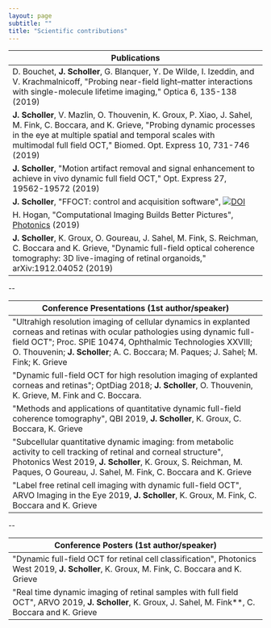 ```yaml
---
layout: page
subtitle: ""
title: "Scientific contributions"
---
```



| Publications                                                                                                                                                                                      |
|---------------------------------------------------------------------------------------------------------------------------------------------------------------------------------------------------|
| D. Bouchet, **J. Scholler**, G. Blanquer, Y. De Wilde, I. Izeddin, and V. Krachmalnicoff, "Probing near-field light–matter interactions with single-molecule lifetime imaging," Optica 6, 135-138 (2019) |
| **J. Scholler**, V. Mazlin, O. Thouvenin, K. Groux, P. Xiao, J. Sahel, M. Fink, C. Boccara, and K. Grieve, "Probing dynamic processes in the eye at multiple spatial and temporal scales with multimodal full field OCT," Biomed. Opt. Express 10, 731-746 (2019) |
| **J. Scholler**, "Motion artifact removal and signal enhancement to achieve in vivo dynamic full field OCT," Opt. Express 27, 19562-19572 (2019) |
| **J. Scholler**, "FFOCT: control and acquisition software", [![DOI](https://zenodo.org/badge/111929339.svg)](https://zenodo.org/badge/latestdoi/111929339) |
| H. Hogan, "Computational Imaging Builds Better Pictures", [Photonics](https://www.photonics.com/Articles/Computational_Imaging_Builds_Better_Pictures/a64592) (2019)|
| **J. Scholler**, K. Groux, O. Goureau, J. Sahel, M. Fink, S. Reichman, C. Boccara and K. Grieve, "Dynamic full-field optical coherence tomography: 3D live-imaging of retinal organoids," arXiv:1912.04052 (2019) |

--

| Conference Presentations (1st author/speaker)                                                                                                                                                                                                                                                           |
|------------------------------------------------------------------------------------------------------------------------------------------------------------------------------------------------------------------------------------------------------------------------------------|
| "Ultrahigh resolution imaging of cellular dynamics in explanted corneas and retinas with ocular pathologies using dynamic full-field OCT"; Proc. SPIE 10474, Ophthalmic Technologies XXVIII; O. Thouvenin; **J. Scholler**; A. C. Boccara; M. Paques; J. Sahel; M. Fink; K. Grieve |
| "Dynamic full-field OCT for high resolution imaging of explanted corneas and retinas"; OptDiag 2018; **J. Scholler**, O. Thouvenin, K. Grieve, M. Fink and C. Boccara.                                                                                                             |
| "Methods and applications of quantitative dynamic full-field coherence tomography", QBI 2019, **J. Scholler**, K. Groux, C. Boccara, K. Grieve                                                                                                                                     
| "Subcellular quantitative dynamic imaging: from metabolic activity to cell tracking of retinal and corneal structure", Photonics West 2019, **J. Scholler**, K. Groux, S. Reichman, M. Paques, O Goureau, J. Sahel, M. Fink, C. Boccara and K. Grieve |
| "Label free retinal cell imaging with dynamic full-field OCT", ARVO Imaging in the Eye 2019, **J. Scholler**, K. Groux, M. Fink, C. Boccara and K. Grieve |

--

| Conference Posters (1st author/speaker)                                                                                                                       |
|-------------------------------------------------------------------------------------------------------------------------------------------|
| "Dynamic full-field OCT for retinal cell classification", Photonics West 2019, **J. Scholler**, K. Groux, M. Fink, C. Boccara and K. Grieve |
| "Real time dynamic imaging of retinal samples with full field OCT", ARVO 2019, **J. Scholler**, K. Groux, J. Sahel, M. Fink**, C. Boccara and K. Grieve |
